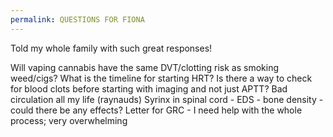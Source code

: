 ```yaml
---
permalink: QUESTIONS FOR FIONA
---
```

Told my whole family with such great responses! 

Will vaping cannabis have the same DVT/clotting risk as smoking weed/cigs?
What is the timeline for starting HRT? 
Is there a way to check for blood clots before starting with imaging and not just APTT? Bad circulation all my life (raynauds)
Syrinx in spinal cord - EDS - bone density - could there be any effects?
Letter for GRC - I need help with the whole process; very overwhelming